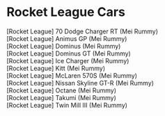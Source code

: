# Rocket League Cars

[Rocket League] 70 Dodge Charger RT (Mei Rummy) <br>
[Rocket League] Animus GP (Mei Rummy) <br>
[Rocket League] Dominus (Mei Rummy) <br>
[Rocket League] Dominus GT (Mei Rummy) <br>
[Rocket League] Ice Charger (Mei Rummy) <br>
[Rocket League] Kitt (Mei Rummy) <br>
[Rocket League] McLaren 570S (Mei Rummy) <br>
[Rocket League] Nissan Skyline GT-R (Mei Rummy) <br>
[Rocket League] Octane (Mei Rummy) <br>
[Rocket League] Takumi (Mei Rummy) <br>
[Rocket League] Twin Mill III (Mei Rummy) <br>
